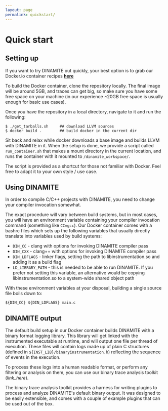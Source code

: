 ```yaml
---
layout: page
permalink: quickstart/
---
```

# Quick start

## Setting up

If you want to try DINAMITE out quickly, your best option is to grab our Docker.io container recipes **[here](https://github.com/dinamite-toolkit/dinamite-compiler-docker)**

To build the Docker container, clone the repository locally. The final image will be around 5GB, and traces can get
big, so make sure you have some free space on your machine (in our experience ~20GB free space is usually enough for
basic use cases).

Once you have the repository in a local directory, navigate to it and run the following:

```
$ ./get_tarballs.sh     ## download LLVM sources
$ docker build .        ## build docker in the current dir
```

Sit back and relax while docker downloads a base image and builds LLVM with DINAMITE in it.
When the setup is done, we provide a script called `run_container.sh` that makes a mount directory
in the current location, and runs the container with it mounted to `/dinamite_workspace/`.

The script is provided as a shortcut for those not familiar with Docker. Feel free to adapt it to your own style / use case.

## Using DINAMITE

In order to compile C/C++ projects with DINAMITE, you need to change your compiler invocation somewhat.

The exact procedure will vary between build systems, but in most cases, you will have an environment
variable containing your compiler invocation command (something like `CC=gcc`).
Our Docker container comes with a bashrc files which sets up the following variables that usually
directly translate into variables used by build systems:

- `DIN_CC` - clang with options for invoking DINAMITE compiler pass
- `DIN_CXX` - clang++ with options for invoking DINAMITE compiler pass
- `DIN_LDFLAGS` - linker flags, setting the path to libinstrumentation.so and adding it as a build flag
- `LD_LIBRARY_PATH` - this is needed to be able to run DINAMITE. If you prefer not setting this variable, 
    an alternative would be copying libinstrumentation.so to a system-wide shared object path

With these environment variables at your disposal, building a single source file boils down to:

```
${DIN_CC} ${DIN_LDFLAGS} main.c
```

## DINAMITE output

The default build setup in our Docker container builds DINAMITE with a binary format logging library.
This library will get linked with the instrumented executable at runtime, and will output one file per
thread of execution. These files will contain logs made up of plain C structures (defined in 
`${INST_LIB}/binaryinstrumentation.h`) reflecting the sequence of events in the execution.

To process these logs into a human readable format, or perform any filtering or analysis on them,
you can use our binary trace analysis toolkit (*link_here*).

The binary trace analysis toolkit provides a harness for writing plugins to process and analyze DINAMITE's
default binary output. It was designed to be easily extensible, and comes with a couple of example plugins
that can be used out of the box.
